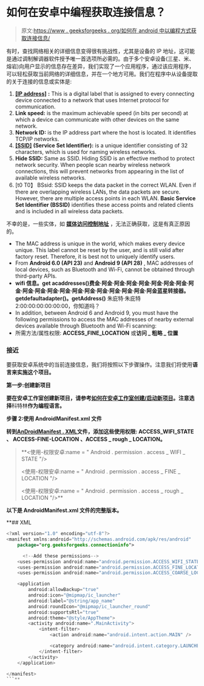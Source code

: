 # 如何在安卓中编程获取连接信息？

> 原文:[https://www . geeksforgeeks . org/如何在 android 中以编程方式获取连接信息/](https://www.geeksforgeeks.org/how-to-obtain-the-connection-information-programmatically-in-android/)

有时，查找网络相关的详细信息变得很有挑战性，尤其是设备的 IP 地址，这可能是通过调制解调器软件授予唯一首选项所必需的。由于多个安卓设备(三星、米、熔岩)向用户显示的信息存在差异，我们实现了一个应用程序，通过该应用程序，可以轻松获取当前网络的详细信息，并在一个地方可用。我们在程序中从设备提取的关于连接的信息或实体是:

1.  [**[IP address]**](https://www.geeksforgeeks.org/introduction-of-classful-ip-addressing/) **:** This is a digital label that is assigned to every connecting device connected to a network that uses Internet protocol for communication.
2.  **Link speed:** is the maximum achievable speed (in bits per second) at which a device can communicate with other devices on the same network.
3.  **Network ID:** is the IP address part where the host is located. It identifies TCP/IP networks.
4.  [**[SSID]**](https://www.geeksforgeeks.org/service-set-identifier-ssid-in-computer-network/) **(Service Set Identifier):** is a unique identifier consisting of 32 characters, which is used for naming wireless networks.
5.  **Hide SSID:** Same as SSID. Hiding SSID is an effective method to protect network security. When people scan nearby wireless network connections, this will prevent networks from appearing in the list of available wireless networks.
6.  [t0 T0】 BSsid: SSID keeps the data packet in the correct WLAN. Even if there are overlapping wireless LANs, the data packets are secure. However, there are multiple access points in each WLAN. **Basic Service Set Identifier (BSSID)** identifies these access points and related clients and is included in all wireless data packets.

不幸的是，一些实体，如 [**媒体访问控制地址**](https://www.geeksforgeeks.org/introduction-of-mac-address-in-computer-network/) ，无法正确获取，这是有真正原因的。

*   The MAC address is unique in the world, which makes every device unique. This label cannot be reset by the user, and is still valid after factory reset. Therefore, it is best not to uniquely identify users.
*   From **Android 6.0 (API 23)** and **Android 9 (API 28)** , MAC addresses of local devices, such as Bluetooth and Wi-Fi, cannot be obtained through third-party APIs.
*   **wifi 信息。get acaddresses()**费金·阿金·阿金·阿金·阿金·阿金·阿金·阿金·阿金·阿金·阿金·阿金·阿金·阿金·阿金·阿金·阿金·阿金·阿金·阿金**蓝星转接器。getdefaultadapter()。getAddress()** 朱庇特·朱庇特 2:00:00:00:00:00:00，你知道吗？
*   In addition, between Android 6 and Android 9, you must have the following permissions to access the MAC addresses of nearby external devices available through Bluetooth and Wi-Fi scanning:
*   所需方法/属性权限: **ACCESS_FINE_LOCATION** 或**访问 _ 粗略 _ 位置**

### **接近**

要获取安卓系统中的当前连接信息，我们将按照以下步骤操作。注意我们将使用**语言来实施这个项目。**

****第一步:创建新项目****

**要在安卓工作室创建新项目，请参考[如何在安卓工作室创建/启动新项目](https://www.geeksforgeeks.org/android-how-to-create-start-a-new-project-in-android-studio/)。注意选择**科特林**作为编程语言。**

****步骤 2:使用 AndroidManifest.xml 文件****

**转到[**AnDroidManifest . XML**](https://www.geeksforgeeks.org/application-manifest-file-android/)文件，添加这些使用权限: **ACCESS_WIFI_STATE** 、 **ACCESS-FINE-LOCATION** 、**ACCESS _ rough _ LOCATION**。**

> **<使用-权限安卓:name = " Android . permission . access _ WIFI _ STATE "/>
> 
> <使用-权限安卓:name = " Android . permission . access _ FINE _ LOCATION "/>
> 
> <使用-权限安卓:name = " Android . permission . access _ rough _ LOCATION "/>**

**以下是 **AndroidManifest.xml** 文件的完整版本。**

 **## XML

```kt
<?xml version="1.0" encoding="utf-8"?>
<manifest xmlns:android="http://schemas.android.com/apk/res/android"
    package="org.geeksforgeeks.connectioninfo">

      <!--Add these permissions-->
    <uses-permission android:name="android.permission.ACCESS_WIFI_STATE"/>
    <uses-permission android:name="android.permission.ACCESS_FINE_LOCATION"/>
    <uses-permission android:name="android.permission.ACCESS_COARSE_LOCATION"/>

    <application
        android:allowBackup="true"
        android:icon="@mipmap/ic_launcher"
        android:label="@string/app_name"
        android:roundIcon="@mipmap/ic_launcher_round"
        android:supportsRtl="true"
        android:theme="@style/AppTheme">
        <activity android:name=".MainActivity">
            <intent-filter>
                <action android:name="android.intent.action.MAIN" />

                <category android:name="android.intent.category.LAUNCHER" />
            </intent-filter>
        </activity>
    </application>

</manifest>
```**